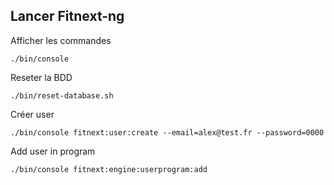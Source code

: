 Lancer Fitnext-ng
-

Afficher les commandes

```
./bin/console
```

Reseter la BDD

```
./bin/reset-database.sh 
```

Créer user

```
./bin/console fitnext:user:create --email=alex@test.fr --password=0000
```

Add user in program

```
./bin/console fitnext:engine:userprogram:add
```
